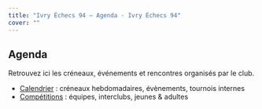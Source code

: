 ```yaml
---
title: "Ivry Échecs 94 – Agenda · Ivry Échecs 94"
cover: ""
---
```


<section class="container">
<h1 class="section-title">Agenda</h1>
<p>Retrouvez ici les créneaux, événements et rencontres organisés par le club.</p>
<ul class="agenda-list">
<li><a href="/agenda/calendrier/">Calendrier</a> : créneaux hebdomadaires, évènements, tournois internes</li>
<li><a href="/agenda/competition/">Compétitions</a> : équipes, interclubs, jeunes &amp; adultes</li>
</ul>
</section>
